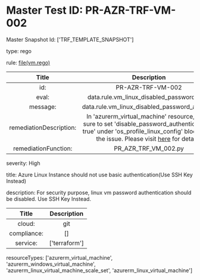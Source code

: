 



# Master Test ID: PR-AZR-TRF-VM-002


Master Snapshot Id: ['TRF_TEMPLATE_SNAPSHOT']

type: rego

rule: [file(vm.rego)]  
  
  
  
  

|Title|Description|
| :---: | :---: |
|id: |PR-AZR-TRF-VM-002|
|eval: |data.rule.vm_linux_disabled_password_auth|
|message: |data.rule.vm_linux_disabled_password_auth_err|
|remediationDescription: |In 'azurerm_virtual_machine' resource, make sure to set 'disable_password_authentication = true' under 'os_profile_linux_config' block to fix the issue. Please visit <a href='https://registry.terraform.io/providers/hashicorp/azurerm/latest/docs/resources/virtual_machine#disable_password_authentication' target='_blank'>here</a> for details.|
|remediationFunction: |PR_AZR_TRF_VM_002.py|


severity: High

title: Azure Linux Instance should not use basic authentication(Use SSH Key Instead)

description: For security purpose, linux vm password authentication should be disabled. Use SSH Key Instead.  
  
  

|Title|Description|
| :---: | :---: |
|cloud: |git|
|compliance: |[]|
|service: |['terraform']|


resourceTypes: ['azurerm_virtual_machine', 'azurerm_windows_virtual_machine', 'azurerm_linux_virtual_machine_scale_set', 'azurerm_linux_virtual_machine']


[file(vm.rego)]: https://github.com/prancer-io/prancer-compliance-test/tree/master/azure/terraform/vm.rego

